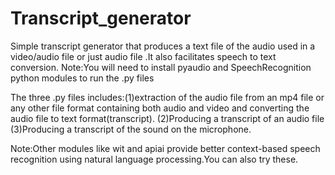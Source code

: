 # Transcript_generator
Simple transcript generator that produces a text file of the audio used in a video/audio file or just audio file .It also facilitates speech to text conversion.
Note:You will need to install pyaudio and SpeechRecognition python modules to run the .py files 

The three .py files includes:(1)extraction of the audio file from an mp4 file or any other file format containing both audio and video and converting the audio file to text format(transcript).
(2)Producing a transcript of an audio file
(3)Producing a transcript of the sound on the microphone.

Note:Other modules like wit and apiai provide better context-based speech recognition using natural language processing.You can also try these.
